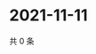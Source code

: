 # 2021-11-11

共 0 条

<!-- BEGIN WEIBO -->
<!-- 最后更新时间 Thu Nov 11 2021 22:15:18 GMT+0800 (China Standard Time) -->

<!-- END WEIBO -->
